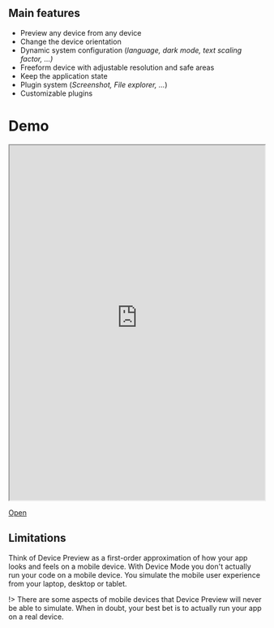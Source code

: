 ## Main features

* Preview any device from any device
* Change the device orientation
* Dynamic system configuration (*language, dark mode, text scaling factor, ...)*
* Freeform device with adjustable resolution and safe areas
* Keep the application state
* Plugin system (*Screenshot, File explorer, ...*)
* Customizable plugins

# Demo

<div>
    <iframe title='Device Preview Demo' height='700' width='100%' src='https://flutter-device-preview.firebaseapp.com/'>
    </iframe>
</div>

<a href='https://flutter-device-preview.firebaseapp.com/' target='_blank'>Open</a>

## Limitations

Think of Device Preview as a first-order approximation of how your app looks and feels on a mobile device. With Device Mode you don't actually run your code on a mobile device. You simulate the mobile user experience from your laptop, desktop or tablet.

!> There are some aspects of mobile devices that Device Preview will never be able to simulate. When in doubt, your best bet is to actually run your app on a real device.